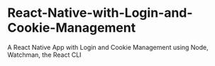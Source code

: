 # React-Native-with-Login-and-Cookie-Management

A React Native App with Login and Cookie Management using Node, Watchman, the React CLI
